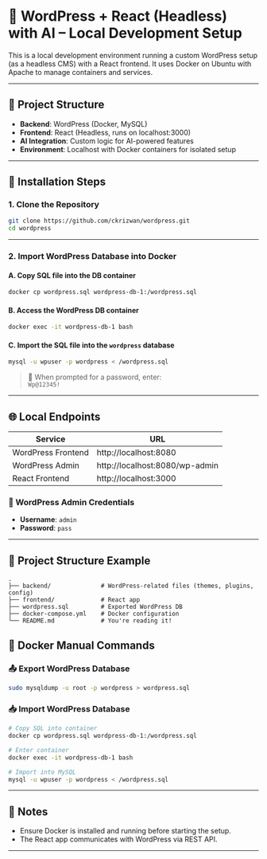 # 🧠 WordPress + React (Headless) with AI – Local Development Setup

This is a local development environment running a custom WordPress setup (as a headless CMS) with a React frontend. It uses Docker on Ubuntu with Apache to manage containers and services.

---

## 🚀 Project Structure

- **Backend**: WordPress (Docker, MySQL)
- **Frontend**: React (Headless, runs on localhost:3000)
- **AI Integration**: Custom logic for AI-powered features
- **Environment**: Localhost with Docker containers for isolated setup

---

## 🔧 Installation Steps

### 1. Clone the Repository

```bash
git clone https://github.com/ckrizwan/wordpress.git
cd wordpress
```

---

### 2. Import WordPress Database into Docker

#### A. Copy SQL file into the DB container

```bash
docker cp wordpress.sql wordpress-db-1:/wordpress.sql
```

#### B. Access the WordPress DB container

```bash
docker exec -it wordpress-db-1 bash
```

#### C. Import the SQL file into the `wordpress` database

```bash
mysql -u wpuser -p wordpress < /wordpress.sql
```

> 🔐 When prompted for a password, enter:  
> `Wp@12345!`

---

## 🌐 Local Endpoints

| Service            | URL                                            |
|--------------------|-------------------------------------------------|
| WordPress Frontend | http://localhost:8080                          |
| WordPress Admin    | http://localhost:8080/wp-admin                |
| React Frontend     | http://localhost:3000                         |

### 🧪 WordPress Admin Credentials

- **Username**: `admin`  
- **Password**: `pass`

---

## 📂 Project Structure Example

```
.
├── backend/              # WordPress-related files (themes, plugins, config)
├── frontend/             # React app
├── wordpress.sql         # Exported WordPress DB
├── docker-compose.yml    # Docker configuration
└── README.md             # You're reading it!
```

## 🐳 Docker Manual Commands

### 📤 Export WordPress Database

```bash
sudo mysqldump -u root -p wordpress > wordpress.sql
```

### 📥 Import WordPress Database

```bash
# Copy SQL into container
docker cp wordpress.sql wordpress-db-1:/wordpress.sql

# Enter container
docker exec -it wordpress-db-1 bash

# Import into MySQL
mysql -u wpuser -p wordpress < /wordpress.sql
```

---

## 📌 Notes

- Ensure Docker is installed and running before starting the setup.
- The React app communicates with WordPress via REST API.

---